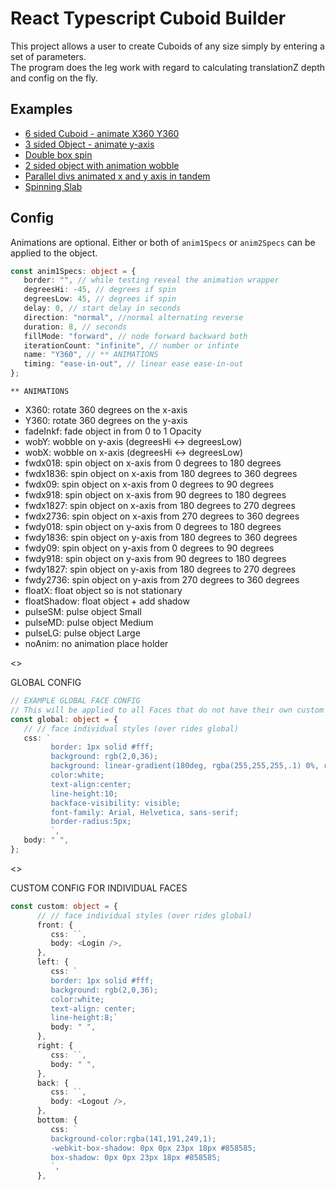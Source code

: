 # React Typescript Cuboid Builder

This project allows a user to create Cuboids of any size simply by entering a set of parameters.  
The program does the leg work with regard to calculating translationZ depth and config on the fly.

## Examples

-  [6 sided Cuboid - animate X360 Y360]([https://codesandbox.io/s/anim-3d-obj-all-sides-simple-bf67yg](https://codesandbox.io/s/anim-3d-obj-all-sides-simple-bf67yg-tzr2v6))
-  [3 sided Object - animate y-axis](https://codesandbox.io/s/anim-3d-obj-3-sides-wobble-y-axis-wglkms)
-  [Double box spin](https://codesandbox.io/s/react-anim-3d-double-box-spin-vbdhg2)
-  [2 sided object with animation wobble](https://codesandbox.io/s/anim-3d-obj-wobblex-mmidkg)
-  [Parallel divs animated x and y axis in tandem](https://codesandbox.io/s/anim-3d-obj-2-sides-simple-4057y7)
-  [Spinning Slab](https://codesandbox.io/s/react-anim-3d-pulse-kc8g0f)

## Config

Animations are optional. Either or both of `anim1Specs` or `anim2Specs` can be applied to the object.

```typescript
const anim1Specs: object = {
   border: "", // while testing reveal the animation wrapper
   degreesHi: -45, // degrees if spin
   degreesLow: 45, // degrees if spin
   delay: 0, // start delay in seconds
   direction: "normal", //normal alternating reverse
   duration: 8, // seconds
   fillMode: "forward", // node forward backward both
   iterationCount: "infinite", // number or infinte
   name: "Y360", // ** ANIMATIONS
   timing: "ease-in-out", // linear ease ease-in-out
};
```

`** ANIMATIONS`

-  X360: rotate 360 degrees on the x-axis
-  Y360: rotate 360 degrees on the y-axis
-  fadeInkf: fade object in from 0 to 1 Opacity
-  wobY: wobble on y-axis (degreesHi <-> degreesLow)
-  wobX: wobble on x-axis (degreesHi <-> degreesLow)
-  fwdx018: spin object on x-axis from 0 degrees to 180 degrees
-  fwdx1836: spin object on x-axis from 180 degrees to 360 degrees
-  fwdx09: spin object on x-axis from 0 degrees to 90 degrees
-  fwdx918: spin object on x-axis from 90 degrees to 180 degrees
-  fwdx1827: spin object on x-axis from 180 degrees to 270 degrees
-  fwdx2736: spin object on x-axis from 270 degrees to 360 degrees
-  fwdy018: spin object on y-axis from 0 degrees to 180 degrees
-  fwdy1836: spin object on y-axis from 180 degrees to 360 degrees
-  fwdy09: spin object on y-axis from 0 degrees to 90 degrees
-  fwdy918: spin object on y-axis from 90 degrees to 180 degrees
-  fwdy1827: spin object on y-axis from 180 degrees to 270 degrees
-  fwdy2736: spin object on y-axis from 270 degrees to 360 degrees
-  floatX: float object so is not stationary
-  floatShadow: float object + add shadow
-  pulseSM: pulse object Small
-  pulseMD: pulse object Medium
-  pulseLG: pulse object Large
-  noAnim: no animation place holder

<>

GLOBAL CONFIG

```typescript
// EXAMPLE GLOBAL FACE CONFIG
// This will be applied to all Faces that do not have their own custom config
const global: object = {
   // // face individual styles (over rides global)
   css: `
         border: 1px solid #fff;
         background: rgb(2,0,36);
         background: linear-gradient(180deg, rgba(255,255,255,.1) 0%, rgba(141,191,249,.7) 100%);
         color:white;
         text-align:center;
         line-height:10;
         backface-visibility: visible;
         font-family: Arial, Helvetica, sans-serif;
         border-radius:5px;
         `,
   body: " ",
};
```

<>

CUSTOM CONFIG FOR INDIVIDUAL FACES

```typescript
const custom: object = {
      // // face individual styles (over rides global)
      front: {
         css: ``,
         body: <Login />,
      },
      left: {
         css: `
         border: 1px solid #fff;
         background: rgb(2,0,36);
         color:white;
         text-align: center;
         line-height:8;`
         body: " ",
      },
      right: {
         css: ``,
         body: " ",
      },
      back: {
         css: ``,
         body: <Logout />,
      },
      bottom: {
         css: `
         background-color:rgba(141,191,249,1);
         -webkit-box-shadow: 0px 0px 23px 18px #858585;
         box-shadow: 0px 0px 23px 18px #858585;
         `,
      },
```

